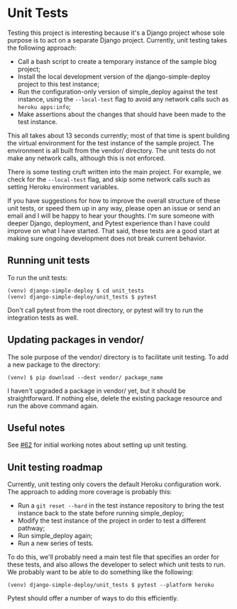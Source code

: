 Unit Tests
===

Testing this project is interesting because it's a Django project whose sole purpose is to act on a separate Django project. Currently, unit testing takes the following approach:
- Call a bash script to create a temporary instance of the sample blog project;
- Install the local development version of the django-simple-deploy project to this test instance;
- Run the configuration-only version of simple_deploy against the test instance, using the `--local-test` flag to avoid any network calls such as `heroku apps:info`;
- Make assertions about the changes that should have been made to the test instance.

This all takes about 13 seconds currently; most of that time is spent building the virtual environment for the test instance of the sample project. The environment is all built from the vendor/ directory. The unit tests do not make any network calls, although this is not enforced.

There is some testing cruft written into the main project. For example, we check for the `--local-test` flag, and skip some network calls such as setting Heroku environment variables.

If you have suggestions for how to improve the overall structure of these unit tests, or speed them up in any way, please open an issue or send an email and I will be happy to hear your thoughts. I'm sure someone with deeper Django, deployment, and Pytest experience than I have could improve on what I have started. That said, these tests are a good start at making sure ongoing development does not break current behavior.

Running unit tests
---

To run the unit tests:

```
(venv) django-simple-deploy $ cd unit_tests
(venv) django-simple-deploy/unit_tests $ pytest
```

Don't call pytest from the root directory, or pytest will try to run the integration tests as well.

Updating packages in vendor/
---

The sole purpose of the vendor/ directory is to facilitate unit testing. To add a new package to the directory:

```
(venv) $ pip download --dest vendor/ package_name
```

I haven't upgraded a package in vendor/ yet, but it should be straightforward. If nothing else, delete the existing package resource and run the above command again.

Useful notes
---

See [#62](https://github.com/ehmatthes/django-simple-deploy/issues/62) for initial working notes about setting up unit testing.

Unit testing roadmap
---

Currently, unit testing only covers the default Heroku configuration work. The approach to adding more coverage is probably this:
- Run a `git reset --hard` in the test instance repository to bring the test instance back to the state before running simple_deploy;
- Modify the test instance of the project in order to test a different pathway;
- Run simple_deploy again;
- Run a new series of tests.

To do this, we'll probably need a main test file that specifies an order for these tests, and also allows the developer to select which unit tests to run. We probably want to be able to do something like the following:

```
(venv) django-simple-deploy/unit_tests $ pytest --platform heroku
```

Pytest should offer a number of ways to do this efficiently.